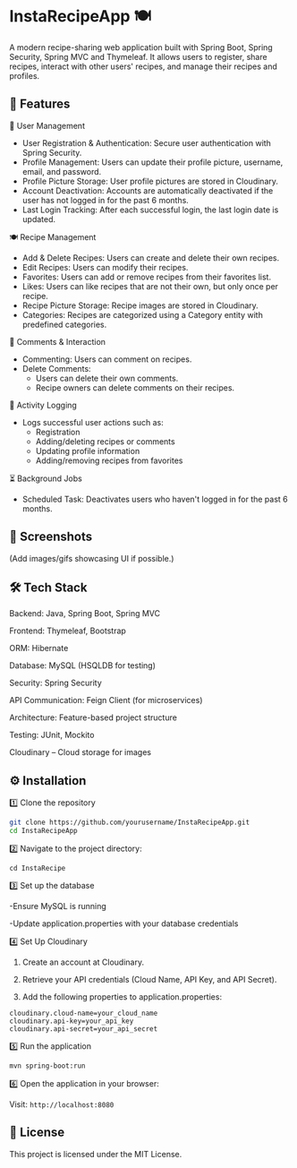 # InstaRecipeApp 🍽️

A modern recipe-sharing web application built with Spring Boot, Spring Security, Spring MVC and Thymeleaf. It allows
users to register, share recipes, interact with other users' recipes, and manage their recipes and profiles.

## 🚀 Features
🔐 User Management

* User Registration & Authentication: Secure user authentication with Spring Security.
* Profile Management: Users can update their profile picture, username, email, and password.
* Profile Picture Storage: User profile pictures are stored in Cloudinary.
* Account Deactivation: Accounts are automatically deactivated if the user has not logged in for the past 6 months.
* Last Login Tracking: After each successful login, the last login date is updated.

🍽️ Recipe Management

* Add & Delete Recipes: Users can create and delete their own recipes.
* Edit Recipes: Users can modify their recipes.
* Favorites: Users can add or remove recipes from their favorites list.
* Likes: Users can like recipes that are not their own, but only once per recipe.
* Recipe Picture Storage: Recipe images are stored in Cloudinary.
* Categories: Recipes are categorized using a Category entity with predefined categories.

💬 Comments & Interaction

* Commenting: Users can comment on recipes.
* Delete Comments:
  * Users can delete their own comments.
  * Recipe owners can delete comments on their recipes.

📝 Activity Logging

* Logs successful user actions such as:
  * Registration
  * Adding/deleting recipes or comments
  * Updating profile information
  * Adding/removing recipes from favorites

⏳ Background Jobs
* Scheduled Task: Deactivates users who haven't logged in for the past 6 months.

## 📸 Screenshots

(Add images/gifs showcasing UI if possible.)

## 🛠️ Tech Stack

Backend: Java, Spring Boot, Spring MVC

Frontend: Thymeleaf, Bootstrap

ORM: Hibernate

Database: MySQL (HSQLDB for testing)

Security: Spring Security

API Communication: Feign Client (for microservices)

Architecture: Feature-based project structure

Testing: JUnit, Mockito

Cloudinary – Cloud storage for images

## ⚙️ Installation

1️⃣ Clone the repository

```bash
git clone https://github.com/yourusername/InstaRecipeApp.git
cd InstaRecipeApp
```

2️⃣ Navigate to the project directory:

``` cd InstaRecipe ```

3️⃣ Set up the database

-Ensure MySQL is running

-Update application.properties with your database credentials

4️⃣ Set Up Cloudinary

1. Create an account at Cloudinary.

2. Retrieve your API credentials (Cloud Name, API Key, and API Secret).

3. Add the following properties to application.properties:

```
cloudinary.cloud-name=your_cloud_name
cloudinary.api-key=your_api_key
cloudinary.api-secret=your_api_secret
```

5️⃣ Run the application

``` bash 
mvn spring-boot:run
```

6️⃣ Open the application in your browser:

Visit: ```http://localhost:8080```

## 📜 License

This project is licensed under the MIT License.
